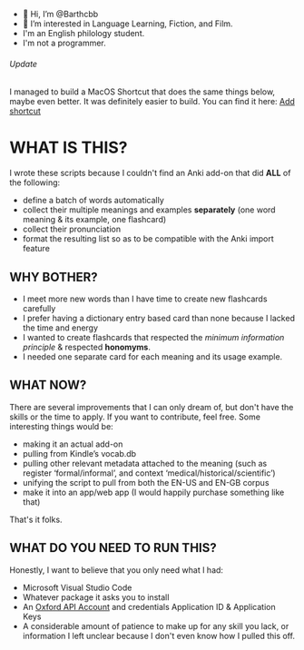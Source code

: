 - 👋 Hi, I’m @Barthcbb
- 👀 I’m interested in Language Learning, Fiction, and Film.
- I'm an English philology student.
- I'm not a programmer.

###### Update
I managed to build a MacOS Shortcut that does the same things below, maybe even better. It was definitely easier to build.
You can find it here: [Add shortcut](https://www.icloud.com/shortcuts/32467776b88d458b8ff553e6b46b7731)

# WHAT IS THIS?
I wrote these scripts because I couldn't find an Anki add-on that did **ALL** of the following:
- define a batch of words automatically
- collect their multiple meanings and examples **separately** (one word meaning & its example, one flashcard)
- collect their pronunciation
- format the resulting list so as to be compatible with the Anki import feature

## WHY BOTHER?
- I meet more new words than I have time to create new flashcards carefully
- I prefer having a dictionary entry based card than none because I lacked the time and energy
- I wanted to create flashcards that respected the _minimum information principle_ & respected **honomyms**.
- I needed one separate card for each meaning and its usage example.

## WHAT NOW?
There are several improvements that I can only dream of, but don't have the skills or the time to apply. If you want to contribute, feel free.
Some interesting things would be:
- making it an actual add-on
- pulling from Kindle’s vocab.db
- pulling other relevant metadata attached to the meaning (such as register ‘formal/informal’, and context ‘medical/historical/scientific’)
- unifying the script to pull from both the EN-US and EN-GB corpus
- make it into an app/web app (I would happily purchase something like that)

That's it folks. 

## WHAT DO YOU NEED TO RUN THIS?
Honestly, I want to believe that you only need what I had:
- Microsoft Visual Studio Code
- Whatever package it asks you to install
- An [Oxford API Account](https://developer.oxforddictionaries.com) and credentials Application ID & Application Keys
- A considerable amount of patience to make up for any skill you lack, or information I left unclear because I don't even know how I pulled this off.

<!---
Barthcbb/Barthcbb is a ✨ special ✨ repository because its `README.md` (this file) appears on your GitHub profile.
You can click the Preview link to take a look at your changes.
--->

